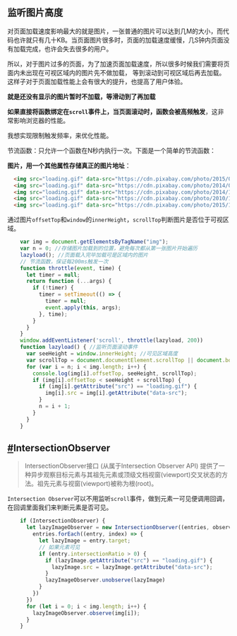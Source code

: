 ## 监听图片高度

对页面加载速度影响最大的就是图片，一张普通的图片可以达到几M的大小，而代码也许就只有几十KB。当页面图片很多时，页面的加载速度缓慢，几S钟内页面没有加载完成，也许会失去很多的用户。

所以，对于图片过多的页面，为了加速页面加载速度，所以很多时候我们需要将页面内未出现在可视区域内的图片先不做加载， 等到滚动到可视区域后再去加载。这样子对于页面加载性能上会有很大的提升，也提高了用户体验。

**就是还没有显示的图片暂时不加载，等滑动到了再加载**

**如果直接将函数绑定在`scroll`事件上，当页面滚动时，函数会被高频触发**，这非常影响浏览器的性能。

我想实现限制触发频率，来优化性能。

节流函数：只允许一个函数在N秒内执行一次。下面是一个简单的节流函数：

**图片，用一个其他属性存储真正的图片地址**：

```html
  <img src="loading.gif" data-src="https://cdn.pixabay.com/photo/2015/09/09/16/05/forest-931706_1280.jpg" alt="">
  <img src="loading.gif" data-src="https://cdn.pixabay.com/photo/2014/08/01/00/08/pier-407252_1280.jpg" alt="">
  <img src="loading.gif" data-src="https://cdn.pixabay.com/photo/2014/12/15/17/16/pier-569314_1280.jpg" alt="">
  <img src="loading.gif" data-src="https://cdn.pixabay.com/photo/2010/12/13/10/09/abstract-2384_1280.jpg" alt="">
  <img src="loading.gif" data-src="https://cdn.pixabay.com/photo/2015/10/24/11/09/drop-of-water-1004250_1280.jpg"
```

通过图片`offsetTop`和`window`的`innerHeight`，`scrollTop`判断图片是否位于可视区域。

```js
    var img = document.getElementsByTagName("img");
    var n = 0; //存储图片加载到的位置，避免每次都从第一张图片开始遍历
    lazyload(); //页面载入完毕加载可是区域内的图片
    // 节流函数，保证每200ms触发一次
    function throttle(event, time) {
      let timer = null;
      return function (...args) {
        if (!timer) {
          timer = setTimeout(() => {
            timer = null;
            event.apply(this, args);
          }, time);
        }
      }
    }
    window.addEventListener('scroll', throttle(lazyload, 200))
    function lazyload() { //监听页面滚动事件
      var seeHeight = window.innerHeight; //可见区域高度
      var scrollTop = document.documentElement.scrollTop || document.body.scrollTop; //滚动条距离顶部高度
      for (var i = n; i < img.length; i++) {
        console.log(img[i].offsetTop, seeHeight, scrollTop);
        if (img[i].offsetTop < seeHeight + scrollTop) {
          if (img[i].getAttribute("src") == "loading.gif") {
            img[i].src = img[i].getAttribute("data-src");
          }
          n = i + 1;
        }
      }
    }
```

## [#](http://www.conardli.top/docs/JavaScript/图片懒加载.html#intersectionobserver)IntersectionObserver

> IntersectionObserver接口 (从属于Intersection Observer API) 提供了一种异步观察目标元素与其祖先元素或顶级文档视窗(viewport)交叉状态的方法。祖先元素与视窗(viewport)被称为根(root)。

`Intersection Observer`可以不用监听`scroll`事件，做到元素一可见便调用回调，在回调里面我们来判断元素是否可见。

```js
    if (IntersectionObserver) {
      let lazyImageObserver = new IntersectionObserver((entries, observer) => {
        entries.forEach((entry, index) => {
          let lazyImage = entry.target;
          // 如果元素可见            
          if (entry.intersectionRatio > 0) {
            if (lazyImage.getAttribute("src") == "loading.gif") {
              lazyImage.src = lazyImage.getAttribute("data-src");
            }
            lazyImageObserver.unobserve(lazyImage)
          }
        })
      })
      for (let i = 0; i < img.length; i++) {
        lazyImageObserver.observe(img[i]);
      }
    }
```